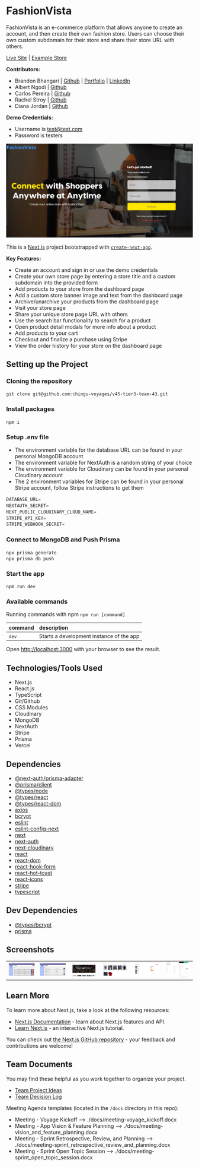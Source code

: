 # FashionVista
FashionVista is an e-commerce platform that allows anyone to create an account, and then create their own fashion store. Users can choose their own custom subdomain for their store and share their store URL with others.

[Live Site](https://fashionvista.vercel.app/) | [Example Store](https://fashionvista.vercel.app/store/brandonstore)

**Contributors:**
- Brandon Bhangari | [Github](https://github.com/curiousmind04) | [Portfolio](https://brandonbhangari.netlify.app/) | [LinkedIn](https://www.linkedin.com/in/brandon-bhangari/)
- Albert Ngodi | [Github](https://github.com/ngodi)
- Carlos Pereira | [Github](https://github.com/CarlosHenriqueMkt)
- Rachel Stroy | [Github](https://github.com/R-LaRoi)
- Diana Jordan | [Github](https://github.com/jordandc20)

**Demo Credentials:** 

- Username is test@test.com
- Password is testers

![Project Screenshot](public/assets/readme/home.png)

This is a [Next.js](https://nextjs.org/) project bootstrapped with [`create-next-app`](https://github.com/vercel/next.js/tree/canary/packages/create-next-app).

**Key Features:**

- Create an account and sign in or use the demo credentials
- Create your own store page by entering a store title and a custom subdomain into the provided form
- Add products to your store from the dashboard page
- Add a custom store banner image and text from the dashboard page
- Archive/unarchive your products from the dashboard page
- Visit your store page
- Share your unique store page URL with others
- Use the search bar functionality to search for a product
- Open product detail modals for more info about a product
- Add products to your cart
- Checkout and finalize a purchase using Stripe
- View the order history for your store on the dashboard page

## Setting up the Project

### Cloning the repository

```shell
git clone git@github.com:chingu-voyages/v45-tier3-team-43.git
```
### Install packages

```shell
npm i
```

### Setup .env file

- The environment variable for the database URL can be found in your personal MongoDB account
- The environment variable for NextAuth is a random string of your choice
- The environment variable for Cloudinary can be found in your personal Cloudinary account
- The 2 environment variables for Stripe can be found in your personal Stripe account, follow Stripe instructions to get them

```js
DATABASE_URL=
NEXTAUTH_SECRET=
NEXT_PUBLIC_CLOUDINARY_CLOUD_NAME=
STRIPE_API_KEY=
STRIPE_WEBHOOK_SECRET=
```

### Connect to MongoDB and Push Prisma
```shell
npx prisma generate
npx prisma db push
```


### Start the app
```shell
npm run dev
```

### Available commands

Running commands with npm `npm run [command]`

| command         | description                              |
| :-------------- | :--------------------------------------- |
| `dev`           | Starts a development instance of the app |

Open [http://localhost:3000](http://localhost:3000) with your browser to see the result.

## Technologies/Tools Used
- Next.js
- React.js
- TypeScript
- Git/Github
- CSS Modules
- Cloudinary
- MongoDB
- NextAuth
- Stripe
- Prisma
- Vercel

## Dependencies
- [@next-auth/prisma-adapter](https://www.npmjs.com/package/@next-auth/prisma-adapter)
- [@prisma/client](https://www.npmjs.com/package/@prisma/client)
- [@types/node](https://www.npmjs.com/package/@types/node)
- [@types/react](https://www.npmjs.com/package/@types/react)
- [@types/react-dom](https://www.npmjs.com/package/@types/react-dom)
- [axios](https://www.npmjs.com/package/axios)
- [bcrypt](https://www.npmjs.com/package/bcrypt)
- [eslint](https://www.npmjs.com/package/eslint)
- [eslint-config-next](https://www.npmjs.com/package/eslint-config-next)
- [next](https://www.npmjs.com/package/next)
- [next-auth](https://www.npmjs.com/package/next-auth)
- [next-cloudinary](https://www.npmjs.com/package/next-cloudinary)
- [react](https://www.npmjs.com/package/react)  
- [react-dom](https://www.npmjs.com/package/react-dom)
- [react-hook-form](https://www.npmjs.com/package/react-hook-form)
- [react-hot-toast](https://www.npmjs.com/package/react-hot-toast)
- [react-icons](https://www.npmjs.com/package/react-icons)
- [stripe](https://www.npmjs.com/package/stripe)
- [typescript](https://www.npmjs.com/package/typescript)

## Dev Dependencies
- [@types/bcrypt](https://www.npmjs.com/package/@types/bcrypt)
- [prisma](https://www.npmjs.com/package/prisma)

## Screenshots
<table>
  <tr>
     <td><img src="public/assets/readme/products.png" alt="Screenshot of the products tab" /></td>
     <td><img src="public/assets/readme/orders.png" alt="Screenshot of the orders tab" /></td>
     <td><img src="public/assets/readme/store-page-banner.png" alt="Screenshot of the store page banner" /></td>
     <td><img src="public/assets/readme/store-page-products.png" alt="Screenshot of the store page products" /></td>
     <td><img src="public/assets/readme/cart-page.png" alt="Screenshot of the cart page" /></td>
     <td><img src="public/assets/readme/stripe-page.png" alt="Screenshot of the Stripe checkout page" /></td>
  </tr>
</table>

## Learn More

To learn more about Next.js, take a look at the following resources:

- [Next.js Documentation](https://nextjs.org/docs) - learn about Next.js features and API.
- [Learn Next.js](https://nextjs.org/learn) - an interactive Next.js tutorial.

You can check out [the Next.js GitHub repository](https://github.com/vercel/next.js/) - your feedback and contributions are welcome!

## Team Documents

You may find these helpful as you work together to organize your project.

- [Team Project Ideas](./docs/team_project_ideas.md)
- [Team Decision Log](./docs/team_decision_log.md)

Meeting Agenda templates (located in the `/docs` directory in this repo):

- Meeting - Voyage Kickoff --> ./docs/meeting-voyage_kickoff.docx
- Meeting - App Vision & Feature Planning --> ./docs/meeting-vision_and_feature_planning.docx
- Meeting - Sprint Retrospective, Review, and Planning --> ./docs/meeting-sprint_retrospective_review_and_planning.docx
- Meeting - Sprint Open Topic Session --> ./docs/meeting-sprint_open_topic_session.docx
